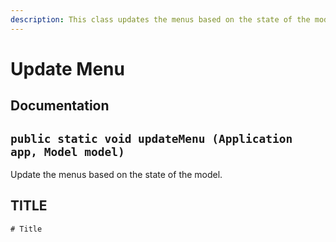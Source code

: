 ```yaml
---
description: This class updates the menus based on the state of the model.
---
```


# Update Menu

## Documentation

## `public static void updateMenu (Application app, Model model)`

Update the menus based on the state of the model.

## TITLE



```
# Title
```
